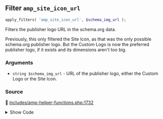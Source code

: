 ## Filter `amp_site_icon_url`

```php
apply_filters( 'amp_site_icon_url', $schema_img_url );
```

Filters the publisher logo URL in the schema.org data.

Previously, this only filtered the Site Icon, as that was the only possible schema.org publisher logo. But the Custom Logo is now the preferred publisher logo, if it exists and its dimensions aren&#039;t too big.

### Arguments

* `string $schema_img_url` - URL of the publisher logo, either the Custom Logo or the Site Icon.

### Source

:link: [includes/amp-helper-functions.php:1732](../../includes/amp-helper-functions.php#L1732)

<details>
<summary>Show Code</summary>

```php
$logo_image_url = apply_filters( 'amp_site_icon_url', $logo_image_url );
```

</details>
